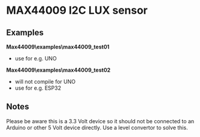
# MAX44009 I2C LUX sensor

## Examples

**Max44009\examples\max44009_test01**
- use for e.g. UNO

**Max44009\examples\max44009_test02**
- will not compile for UNO
- use for e.g. ESP32

## Notes
Please be aware this is a 3.3 Volt device so it should not be connected
to an Arduino or other 5 Volt device directly. Use a level convertor to 
solve this.
